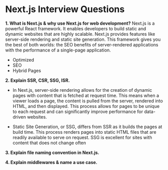 # Next.js Interview Questions

**1. What is Next.js & why use Next.js for web development?**
Next.js is a powerful React framework. It enables developers to build static and dynamic websites that are highly scalable. Next.js provides features like server-side rendering and static site generation. This framework gives you the best of both worlds: the SEO benefits of server-rendered applications with the performance of a single-page application.

- Optimized
- SEO
- Hybrid Pages

**2. Explain SSR, CSR, SSG, ISR.**

- In Next.js, server-side rendering allows for the creation of dynamic pages with content that is fetched at request time. This means when a viewer loads a page, the content is pulled from the server, rendered into HTML, and then displayed. This process allows for pages to be unique to each request and can significantly improve performance for data-driven websites.

- Static Site Generation, or SSG, differs from SSR as it builds the pages at build time. This process renders pages into static HTML files that are readily available to serve on request. SSG is excellent for sites with content that does not change often

**3. Explain file naming convention in Next.js.**

**4. Explain middlewares & name a use case.**
